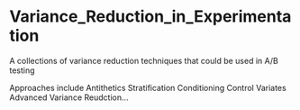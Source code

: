 # Variance_Reduction_in_Experimentation
A collections of variance reduction techniques that could be used in A/B testing

Approaches include 
  Antithetics
  Stratification
  Conditioning
  Control Variates
  Advanced Variance Reudction...

